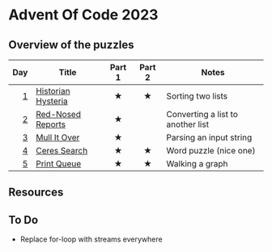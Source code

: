 # Advent Of Code 2023

## Overview of the puzzles

| Day | Title                | Part 1  | Part 2  | Notes                             |
|----:|----------------------|:-------:|:-------:|-----------------------------------|
| [1] | [Historian Hysteria] | &#9733; | &#9733; | Sorting two lists                 |
| [2] | [Red-Nosed Reports]  | &#9733; |         | Converting a list to another list |
| [3] | [Mull It Over]       | &#9733; |         | Parsing an input string           |
| [4] | [Ceres Search]       | &#9733; | &#9733; | Word puzzle (nice one)            |
| [5] | [Print Queue]        | &#9733; | &#9733; | Walking a graph                   |

## Resources

## To Do

* Replace for-loop with streams everywhere

[1]: src/main/kotlin/Day01.kt

[2]: src/main/kotlin/Day02.kt

[3]: src/main/kotlin/Day03.kt

[4]: src/main/kotlin/Day04.kt

[5]: src/main/kotlin/Day05.kt

[Historian Hysteria]: https://adventofcode.com/2024/day/1

[Red-Nosed Reports]: https://adventofcode.com/2024/day/2

[Mull It Over]: https://adventofcode.com/2024/day/3

[Ceres Search]: https://adventofcode.com/2024/day/4

[Print Queue]: https://adventofcode.com/2024/day/5